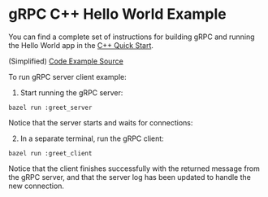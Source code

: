 # gRPC C++ Hello World Example

You can find a complete set of instructions for building gRPC and running the
Hello World app in the [C++ Quick Start][].

[C++ Quick Start]: https://grpc.io/docs/languages/cpp/quickstart

(Simplified) [Code Example Source](https://github.com/grpc/grpc/tree/master/examples/cpp/helloworld)

To run gRPC server client example:

1. Start running the gRPC server:
```
bazel run :greet_server
```
Notice that the server starts and waits for connections:

2. In a separate terminal, run the gRPC client:
```
bazel run :greet_client
```
Notice that the client finishes successfully with the returned message from the gRPC server,
and that the server log has been updated to handle the new connection.
